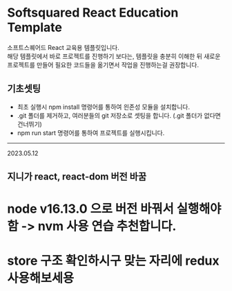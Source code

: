 # Softsquared React Education Template

소프트스퀘어드 React 교육용 템플릿입니다.  
해당 템플릿에서 바로 프로젝트를 진행하기 보다는, 템플릿을 충분히 이해한 뒤 새로운 프로젝트를 만들어 필요한 코드들을 옮기면서 작업을 진행하는걸 권장합니다.


## 기초셋팅
- 최초 실행시 npm install 명령어를 통하여 읜존성 모듈을 설치합니다.
- .git 폴더를 제거하고, 여러분들의 git 저장소로 셋팅을 합니다. (.git 폴더가 없다면 건너뛰기)
- npm run start 명령어를 통하여 프로젝트를 실행시킵니다.

---
2023.05.12

## 지니가 react, react-dom 버전 바꿈

# node v16.13.0 으로 버전 바꿔서 실행해야함 -> nvm 사용 연습 추천합니다.

# store 구조 확인하시구 맞는 자리에 redux사용해보세용
